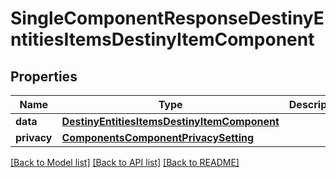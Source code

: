 # SingleComponentResponseDestinyEntitiesItemsDestinyItemComponent

## Properties
Name | Type | Description | Notes
------------ | ------------- | ------------- | -------------
**data** | [**DestinyEntitiesItemsDestinyItemComponent**](DestinyEntitiesItemsDestinyItemComponent.md) |  | [optional] 
**privacy** | [**ComponentsComponentPrivacySetting**](ComponentsComponentPrivacySetting.md) |  | [optional] 

[[Back to Model list]](../README.md#documentation-for-models) [[Back to API list]](../README.md#documentation-for-api-endpoints) [[Back to README]](../README.md)


